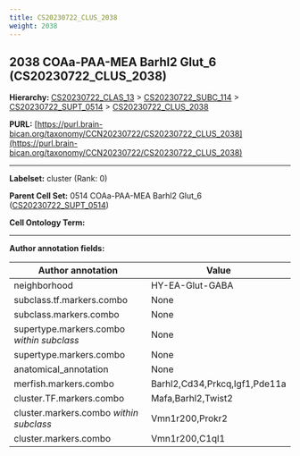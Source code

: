 ```yaml
---
title: CS20230722_CLUS_2038
weight: 2038
---
```

## 2038 COAa-PAA-MEA Barhl2 Glut_6 (CS20230722_CLUS_2038)
<b>Hierarchy: </b>
[CS20230722_CLAS_13](../CS20230722_CLAS_13) >
[CS20230722_SUBC_114](../CS20230722_SUBC_114) >
[CS20230722_SUPT_0514](../CS20230722_SUPT_0514) >
[CS20230722_CLUS_2038](../CS20230722_CLUS_2038)

**PURL:** [https://purl.brain-bican.org/taxonomy/CCN20230722/CS20230722_CLUS_2038](https://purl.brain-bican.org/taxonomy/CCN20230722/CS20230722_CLUS_2038)

---


**Labelset:** cluster (Rank: 0)

**Parent Cell Set:** 0514 COAa-PAA-MEA Barhl2 Glut_6 ([CS20230722_SUPT_0514](../CS20230722_SUPT_0514))



**Cell Ontology Term:** 

[MARKER GENES.]: #


---

[TRANSFERRED ANNOTATIONS.]: #


[AUTHOR ANNOTATION FIELDS.]: #


**Author annotation fields:**

| Author annotation | Value |
|-------------------|-------|
|neighborhood|HY-EA-Glut-GABA|
|subclass.tf.markers.combo|None|
|subclass.markers.combo|None|
|supertype.markers.combo _within subclass_|None|
|supertype.markers.combo|None|
|anatomical_annotation|None|
|merfish.markers.combo|Barhl2,Cd34,Prkcq,Igf1,Pde11a|
|cluster.TF.markers.combo|Mafa,Barhl2,Twist2|
|cluster.markers.combo _within subclass_|Vmn1r200,Prokr2|
|cluster.markers.combo|Vmn1r200,C1ql1|
